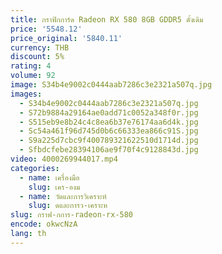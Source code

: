 ```yaml
---
title: กราฟิกการ์ด Radeon RX 580 8GB GDDR5 ดั้งเดิม
price: '5548.12'
price_original: '5840.11'
currency: THB
discount: 5%
rating: 4
volume: 92
image: S34b4e9002c0444aab7286c3e2321a507q.jpg
images:
  - S34b4e9002c0444aab7286c3e2321a507q.jpg
  - S72b9884a29164ae0add71c0052a348f0r.jpg
  - S515eb9e8b24c4c8ea6b37e76174aa6d4k.jpg
  - Sc54a461f96d745d0b6c66333ea866c91S.jpg
  - S9a225d7cbc9f400789321622510d1714d.jpg
  - Sfbdcfebe28394106ae9f70f4c9128843d.jpg
video: 4000269944017.mp4
categories:
  - name: เครื่องมือ
    slug: เคร-องม
  - name: วัดและการวิเคราะห์
    slug: ดและการว-เคราะห
slug: กราฟ-กการ-radeon-rx-580
encode: okwcNzA
lang: th
---
```

  
